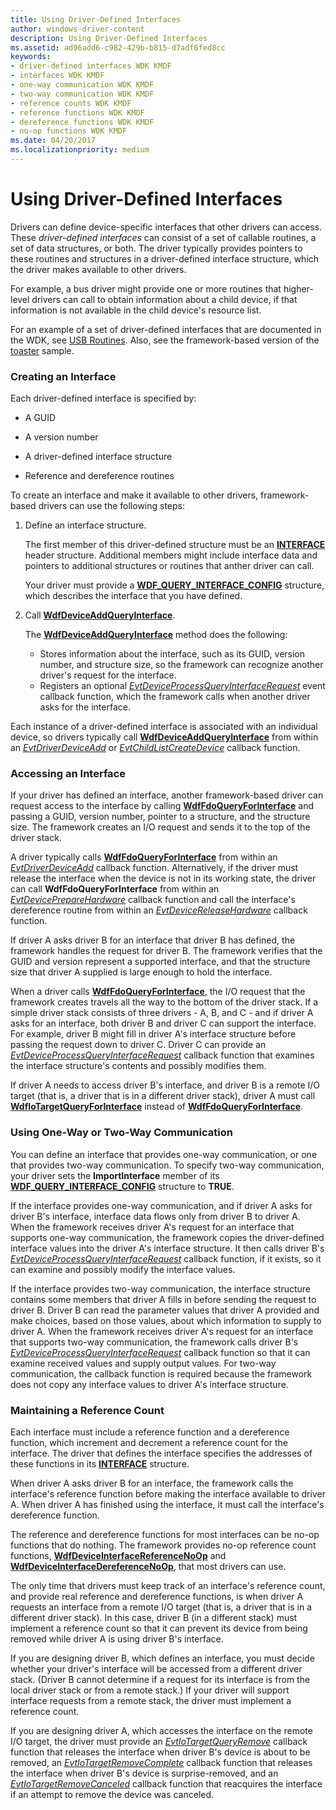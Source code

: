 ```yaml
---
title: Using Driver-Defined Interfaces
author: windows-driver-content
description: Using Driver-Defined Interfaces
ms.assetid: ad96add6-c982-429b-b815-d7adf6fed8cc
keywords:
- driver-defined interfaces WDK KMDF
- interfaces WDK KMDF
- one-way communication WDK KMDF
- two-way communication WDK KMDF
- reference counts WDK KMDF
- reference functions WDK KMDF
- dereference functions WDK KMDF
- no-op functions WDK KMDF
ms.date: 04/20/2017
ms.localizationpriority: medium
---
```


# Using Driver-Defined Interfaces


Drivers can define device-specific interfaces that other drivers can access. These *driver-defined interfaces* can consist of a set of callable routines, a set of data structures, or both. The driver typically provides pointers to these routines and structures in a driver-defined interface structure, which the driver makes available to other drivers.

For example, a bus driver might provide one or more routines that higher-level drivers can call to obtain information about a child device, if that information is not available in the child device's resource list.

For an example of a set of driver-defined interfaces that are documented in the WDK, see [USB Routines](https://msdn.microsoft.com/library/windows/hardware/ff540046). Also, see the framework-based version of the [toaster](sample-kmdf-drivers.md) sample.

### Creating an Interface

Each driver-defined interface is specified by:

-   A GUID

-   A version number

-   A driver-defined interface structure

-   Reference and dereference routines

To create an interface and make it available to other drivers, framework-based drivers can use the following steps:

1.  Define an interface structure.

    The first member of this driver-defined structure must be an [**INTERFACE**](https://msdn.microsoft.com/library/windows/hardware/ff547825) header structure. Additional members might include interface data and pointers to additional structures or routines that anther driver can call.

    Your driver must provide a [**WDF\_QUERY\_INTERFACE\_CONFIG**](https://msdn.microsoft.com/library/windows/hardware/ff552439) structure, which describes the interface that you have defined.

2.  Call [**WdfDeviceAddQueryInterface**](https://msdn.microsoft.com/library/windows/hardware/ff545870).

    The [**WdfDeviceAddQueryInterface**](https://msdn.microsoft.com/library/windows/hardware/ff545870) method does the following:

    -   Stores information about the interface, such as its GUID, version number, and structure size, so the framework can recognize another driver's request for the interface.
    -   Registers an optional [*EvtDeviceProcessQueryInterfaceRequest*](https://msdn.microsoft.com/library/windows/hardware/ff540882) event callback function, which the framework calls when another driver asks for the interface.

Each instance of a driver-defined interface is associated with an individual device, so drivers typically call [**WdfDeviceAddQueryInterface**](https://msdn.microsoft.com/library/windows/hardware/ff545870) from within an [*EvtDriverDeviceAdd*](https://msdn.microsoft.com/library/windows/hardware/ff541693) or [*EvtChildListCreateDevice*](https://msdn.microsoft.com/library/windows/hardware/ff540828) callback function.

### Accessing an Interface

If your driver has defined an interface, another framework-based driver can request access to the interface by calling [**WdfFdoQueryForInterface**](https://msdn.microsoft.com/library/windows/hardware/ff547289) and passing a GUID, version number, pointer to a structure, and the structure size. The framework creates an I/O request and sends it to the top of the driver stack.

A driver typically calls [**WdfFdoQueryForInterface**](https://msdn.microsoft.com/library/windows/hardware/ff547289) from within an [*EvtDriverDeviceAdd*](https://msdn.microsoft.com/library/windows/hardware/ff541693) callback function. Alternatively, if the driver must release the interface when the device is not in its working state, the driver can call **WdfFdoQueryForInterface** from within an [*EvtDevicePrepareHardware*](https://msdn.microsoft.com/library/windows/hardware/ff540880) callback function and call the interface's dereference routine from within an [*EvtDeviceReleaseHardware*](https://msdn.microsoft.com/library/windows/hardware/ff540890) callback function.

If driver A asks driver B for an interface that driver B has defined, the framework handles the request for driver B. The framework verifies that the GUID and version represent a supported interface, and that the structure size that driver A supplied is large enough to hold the interface.

When a driver calls [**WdfFdoQueryForInterface**](https://msdn.microsoft.com/library/windows/hardware/ff547289), the I/O request that the framework creates travels all the way to the bottom of the driver stack. If a simple driver stack consists of three drivers - A, B, and C - and if driver A asks for an interface, both driver B and driver C can support the interface. For example, driver B might fill in driver A's interface structure before passing the request down to driver C. Driver C can provide an [*EvtDeviceProcessQueryInterfaceRequest*](https://msdn.microsoft.com/library/windows/hardware/ff540882) callback function that examines the interface structure's contents and possibly modifies them.

If driver A needs to access driver B's interface, and driver B is a remote I/O target (that is, a driver that is in a different driver stack), driver A must call [**WdfIoTargetQueryForInterface**](https://msdn.microsoft.com/library/windows/hardware/ff548640) instead of [**WdfFdoQueryForInterface**](https://msdn.microsoft.com/library/windows/hardware/ff547289).

### Using One-Way or Two-Way Communication

You can define an interface that provides one-way communication, or one that provides two-way communication. To specify two-way communication, your driver sets the **ImportInterface** member of its [**WDF\_QUERY\_INTERFACE\_CONFIG**](https://msdn.microsoft.com/library/windows/hardware/ff552439) structure to **TRUE**.

If the interface provides one-way communication, and if driver A asks for driver B's interface, interface data flows only from driver B to driver A. When the framework receives driver A's request for an interface that supports one-way communication, the framework copies the driver-defined interface values into the driver A's interface structure. It then calls driver B's [*EvtDeviceProcessQueryInterfaceRequest*](https://msdn.microsoft.com/library/windows/hardware/ff540882) callback function, if it exists, so it can examine and possibly modify the interface values.

If the interface provides two-way communication, the interface structure contains some members that driver A fills in before sending the request to driver B. Driver B can read the parameter values that driver A provided and make choices, based on those values, about which information to supply to driver A. When the framework receives driver A's request for an interface that supports two-way communication, the framework calls driver B's [*EvtDeviceProcessQueryInterfaceRequest*](https://msdn.microsoft.com/library/windows/hardware/ff540882) callback function so that it can examine received values and supply output values. For two-way communication, the callback function is required because the framework does not copy any interface values to driver A's interface structure.

### Maintaining a Reference Count

Each interface must include a reference function and a dereference function, which increment and decrement a reference count for the interface. The driver that defines the interface specifies the addresses of these functions in its [**INTERFACE**](https://msdn.microsoft.com/library/windows/hardware/ff547825) structure.

When driver A asks driver B for an interface, the framework calls the interface's reference function before making the interface available to driver A. When driver A has finished using the interface, it must call the interface's dereference function.

The reference and dereference functions for most interfaces can be no-op functions that do nothing. The framework provides no-op reference count functions, [**WdfDeviceInterfaceReferenceNoOp**](https://msdn.microsoft.com/library/windows/hardware/ff546796) and [**WdfDeviceInterfaceDereferenceNoOp**](https://msdn.microsoft.com/library/windows/hardware/ff546790), that most drivers can use.

The only time that drivers must keep track of an interface's reference count, and provide real reference and dereference functions, is when driver A requests an interface from a remote I/O target (that is, a driver that is in a different driver stack). In this case, driver B (in a different stack) must implement a reference count so that it can prevent its device from being removed while driver A is using driver B's interface.

If you are designing driver B, which defines an interface, you must decide whether your driver's interface will be accessed from a different driver stack. (Driver B cannot determine if a request for its interface is from the local driver stack or from a remote stack.) If your driver will support interface requests from a remote stack, the driver must implement a reference count.

If you are designing driver A, which accesses the interface on the remote I/O target, the driver must provide an [*EvtIoTargetQueryRemove*](https://msdn.microsoft.com/library/windows/hardware/ff541793) callback function that releases the interface when driver B's device is about to be removed, an [*EvtIoTargetRemoveComplete*](https://msdn.microsoft.com/library/windows/hardware/ff541806) callback function that releases the interface when driver B's device is surprise-removed, and an [*EvtIoTargetRemoveCanceled*](https://msdn.microsoft.com/library/windows/hardware/ff541800) callback function that reacquires the interface if an attempt to remove the device was canceled.

 

 





